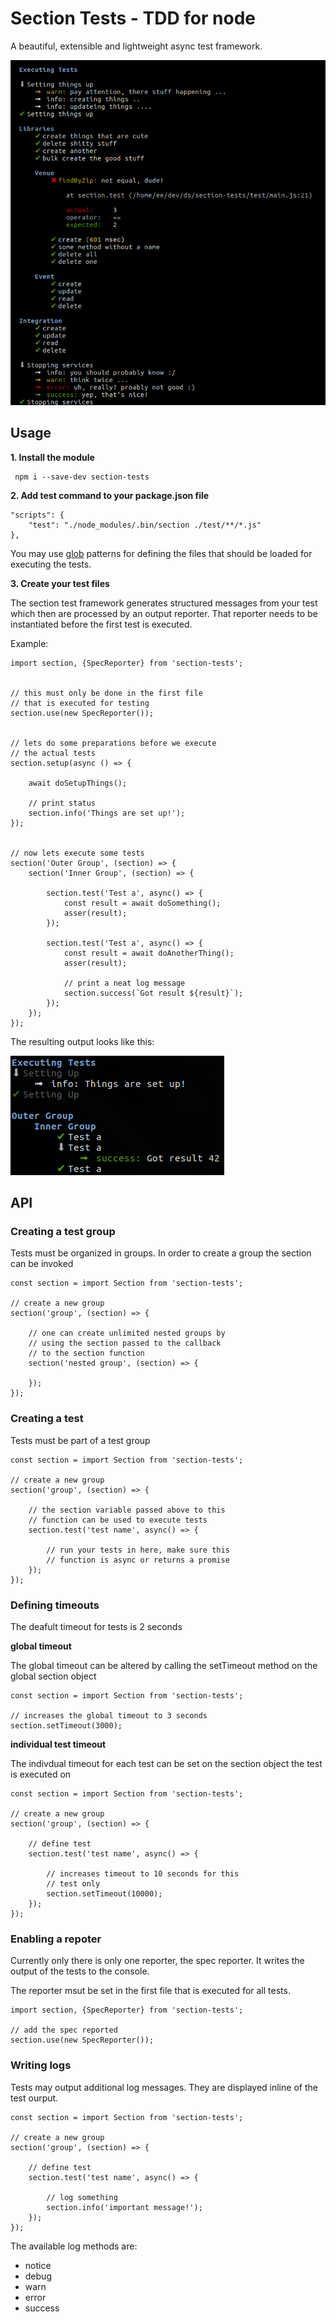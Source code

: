 # Section Tests - TDD for node

A beautiful, extensible and lightweight async test framework.


![](https://github.com/distributed-systems/section-tests/raw/master/doc/screenshot.png)


## Usage

**1. Install the module**

     npm i --save-dev section-tests

**2. Add test command to your package.json file**

    "scripts": {
        "test": "./node_modules/.bin/section ./test/**/*.js"
    },

You may use [glob](https://www.npmjs.com/package/glob) patterns for defining the files 
that should be loaded for executing the tests.


**3. Create your test files**

The section test framework generates structured messages from your test which then
are processed by an output reporter. That reporter needs to be instantiated before the
first test is executed.

Example:

    import section, {SpecReporter} from 'section-tests';


    // this must only be done in the first file
    // that is executed for testing
    section.use(new SpecReporter());


    // lets do some preparations before we execute
    // the actual tests
    section.setup(async () => {

        await doSetupThings();

        // print status
        section.info('Things are set up!');
    });


    // now lets execute some tests
    section('Outer Group', (section) => {
        section('Inner Group', (section) => {

            section.test('Test a', async() => {
                const result = await doSomething();
                asser(result);
            });

            section.test('Test a', async() => {
                const result = await doAnotherThing();
                asser(result);

                // print a neat log message
                section.success(`Got result ${result}`);
            });
        });
    });


The resulting output looks like this:

![](https://github.com/distributed-systems/section-tests/raw/master/doc/screenshot-2.png)




## API


### Creating a test group

Tests must be organized in groups. In order to create a group the section can be invoked

    const section = import Section from 'section-tests';

    // create a new group
    section('group', (section) => {

        // one can create unlimited nested groups by 
        // using the section passed to the callback
        // to the section function
        section('nested group', (section) => {

        });
    });


### Creating a test

Tests must be part of a test group

    const section = import Section from 'section-tests';

    // create a new group
    section('group', (section) => {

        // the section variable passed above to this
        // function can be used to execute tests
        section.test('test name', async() => {

            // run your tests in here, make sure this
            // function is async or returns a promise 
        });
    });




### Defining timeouts

The deafult timeout for tests is 2 seconds

**global timeout**

The global timeout can be altered by calling the setTimeout method
on the global section object

    const section = import Section from 'section-tests';

    // increases the global timeout to 3 seconds
    section.setTimeout(3000);


**individual test timeout**

The indivdual timeout for each test can be set on the section
object the test is executed on

    const section = import Section from 'section-tests';

    // create a new group
    section('group', (section) => {

        // define test
        section.test('test name', async() => {

            // increases timeout to 10 seconds for this 
            // test only
            section.setTimeout(10000);
        });
    });


### Enabling a repoter

Currently only there is only one reporter, the spec reporter.
It writes the output of the tests to the console.

The reporter msut be set in the first file that is executed
for all tests.


    import section, {SpecReporter} from 'section-tests';

    // add the spec reported
    section.use(new SpecReporter());



### Writing logs

Tests may output additional log messages. They are displayed inline
of the test ourput.

    const section = import Section from 'section-tests';

    // create a new group
    section('group', (section) => {

        // define test
        section.test('test name', async() => {

            // log something
            section.info('important message!');
        });
    });


The available log methods are:

- notice
- debug
- warn
- error
- success